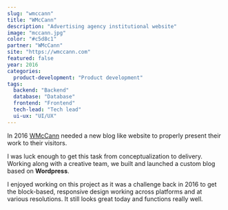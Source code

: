 ```yaml
---
slug: "wmccann"
title: "WMcCann"
description: "Advertising agency institutional website"
image: "mccann.jpg"
color: "#c5d8c1"
partner: "WMcCann"
site: "https://wmccann.com"
featured: false
year: 2016
categories:
  product-development: "Product development"
tags:
  backend: "Backend"
  database: "Database"
  frontend: "Frontend"
  tech-lead: "Tech lead"
  ui-ux: "UI/UX"
---
```

In 2016 [WMcCann](https://wmccann.com) needed a new blog like website to properly present their work to their visitors.

I was luck enough to get this task from conceptualization to delivery. Working along with a creative team, we built and launched a custom blog based on **Wordpress**.

I enjoyed working on this project as it was a challenge back in 2016 to get the block-based, responsive design working across platforms and at various resolutions. It still looks great today and functions really well.

<v-image
  size="desktop"
  image="/projects/wmccann/mccann-1.jpg" />

<v-image
  size="mobile"
  image="/projects/wmccann/mccann-2.jpg" />
